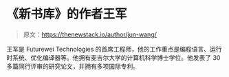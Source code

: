 # 《新书库》的作者王军

> 原文：<https://thenewstack.io/author/jun-wang/>

王军是 Futurewei Technologies 的首席工程师，他的工作重点是编程语言、运行时系统、优化编译器等。他拥有麦吉尔大学的计算机科学博士学位。他发表了 30 多篇同行评审的研究论文，并拥有多项国际专利。